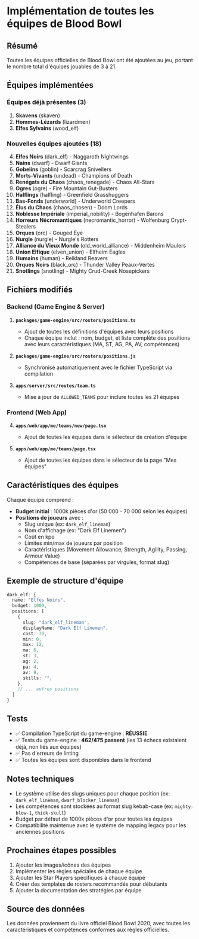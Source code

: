 # Implémentation de toutes les équipes de Blood Bowl

## Résumé

Toutes les équipes officielles de Blood Bowl ont été ajoutées au jeu, portant le nombre total d'équipes jouables de 3 à 21.

## Équipes implémentées

### Équipes déjà présentes (3)
1. **Skavens** (skaven)
2. **Hommes-Lézards** (lizardmen)  
3. **Elfes Sylvains** (wood_elf)

### Nouvelles équipes ajoutées (18)
4. **Elfes Noirs** (dark_elf) - Naggaroth Nightwings
5. **Nains** (dwarf) - Dwarf Giants
6. **Gobelins** (goblin) - Scarcrag Snivellers
7. **Morts-Vivants** (undead) - Champions of Death
8. **Renégats du Chaos** (chaos_renegade) - Chaos All-Stars
9. **Ogres** (ogre) - Fire Mountain Gut-Busters
10. **Halflings** (halfling) - Greenfield Grasshuggers
11. **Bas-Fonds** (underworld) - Underworld Creepers
12. **Élus du Chaos** (chaos_chosen) - Doom Lords
13. **Noblesse Impériale** (imperial_nobility) - Bogenhafen Barons
14. **Horreurs Nécromantiques** (necromantic_horror) - Wolfenburg Crypt-Stealers
15. **Orques** (orc) - Gouged Eye
16. **Nurgle** (nurgle) - Nurgle's Rotters
17. **Alliance du Vieux Monde** (old_world_alliance) - Middenheim Maulers
18. **Union Elfique** (elven_union) - Elfheim Eagles
19. **Humains** (human) - Reikland Reavers
20. **Orques Noirs** (black_orc) - Thunder Valley Peaux-Vertes
21. **Snotlings** (snotling) - Mighty Crud-Creek Nosepickers

## Fichiers modifiés

### Backend (Game Engine & Server)
1. **`packages/game-engine/src/rosters/positions.ts`**
   - Ajout de toutes les définitions d'équipes avec leurs positions
   - Chaque équipe inclut : nom, budget, et liste complète des positions avec leurs caractéristiques (MA, ST, AG, PA, AV, compétences)

2. **`packages/game-engine/src/rosters/positions.js`**
   - Synchronisé automatiquement avec le fichier TypeScript via compilation

3. **`apps/server/src/routes/team.ts`**
   - Mise à jour de `ALLOWED_TEAMS` pour inclure toutes les 21 équipes

### Frontend (Web App)
4. **`apps/web/app/me/teams/new/page.tsx`**
   - Ajout de toutes les équipes dans le sélecteur de création d'équipe

5. **`apps/web/app/me/teams/page.tsx`**
   - Ajout de toutes les équipes dans le sélecteur de la page "Mes équipes"

## Caractéristiques des équipes

Chaque équipe comprend :
- **Budget initial** : 1000k pièces d'or (50 000 - 70 000 selon les équipes)
- **Positions de joueurs** avec :
  - Slug unique (ex: `dark_elf_lineman`)
  - Nom d'affichage (ex: "Dark Elf Linemen")
  - Coût en kpo
  - Limites min/max de joueurs par position
  - Caractéristiques (Movement Allowance, Strength, Agility, Passing, Armour Value)
  - Compétences de base (séparées par virgules, format slug)

## Exemple de structure d'équipe

```typescript
dark_elf: {
  name: "Elfes Noirs",
  budget: 1000,
  positions: [
    {
      slug: "dark_elf_lineman",
      displayName: "Dark Elf Linemen",
      cost: 70,
      min: 0,
      max: 12,
      ma: 6,
      st: 3,
      ag: 2,
      pa: 4,
      av: 9,
      skills: "",
    },
    // ... autres positions
  ]
}
```

## Tests

- ✅ Compilation TypeScript du game-engine : **RÉUSSIE**
- ✅ Tests du game-engine : **462/475 passent** (les 13 échecs existaient déjà, non liés aux équipes)
- ✅ Pas d'erreurs de linting
- ✅ Toutes les équipes sont disponibles dans le frontend

## Notes techniques

- Le système utilise des slugs uniques pour chaque position (ex: `dark_elf_lineman`, `dwarf_blocker_lineman`)
- Les compétences sont stockées au format slug kebab-case (ex: `mighty-blow-1`, `thick-skull`)
- Budget par défaut de 1000k pièces d'or pour toutes les équipes
- Compatibilité maintenue avec le système de mapping legacy pour les anciennes positions

## Prochaines étapes possibles

1. Ajouter les images/icônes des équipes
2. Implémenter les règles spéciales de chaque équipe
3. Ajouter les Star Players spécifiques à chaque équipe
4. Créer des templates de rosters recommandés pour débutants
5. Ajouter la documentation des stratégies par équipe

## Source des données

Les données proviennent du livre officiel Blood Bowl 2020, avec toutes les caractéristiques et compétences conformes aux règles officielles.

